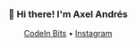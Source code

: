 <h3 align="center">👋 Hi there! I'm Axel Andrés</h3>
<p align="center">
  <a href="https://instagram.com/codeinbits">CodeIn Bits</a> •
  <a href="https://instagram.com/axlkun">Instagram</a>
</p>
